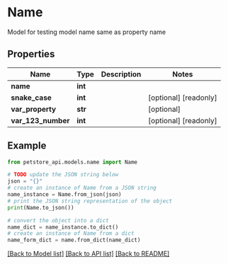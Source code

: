 # Name

Model for testing model name same as property name

## Properties

Name | Type | Description | Notes
------------ | ------------- | ------------- | -------------
**name** | **int** |  | 
**snake_case** | **int** |  | [optional] [readonly] 
**var_property** | **str** |  | [optional] 
**var_123_number** | **int** |  | [optional] [readonly] 

## Example

```python
from petstore_api.models.name import Name

# TODO update the JSON string below
json = "{}"
# create an instance of Name from a JSON string
name_instance = Name.from_json(json)
# print the JSON string representation of the object
print(Name.to_json())

# convert the object into a dict
name_dict = name_instance.to_dict()
# create an instance of Name from a dict
name_form_dict = name.from_dict(name_dict)
```
[[Back to Model list]](../README.md#documentation-for-models) [[Back to API list]](../README.md#documentation-for-api-endpoints) [[Back to README]](../README.md)


